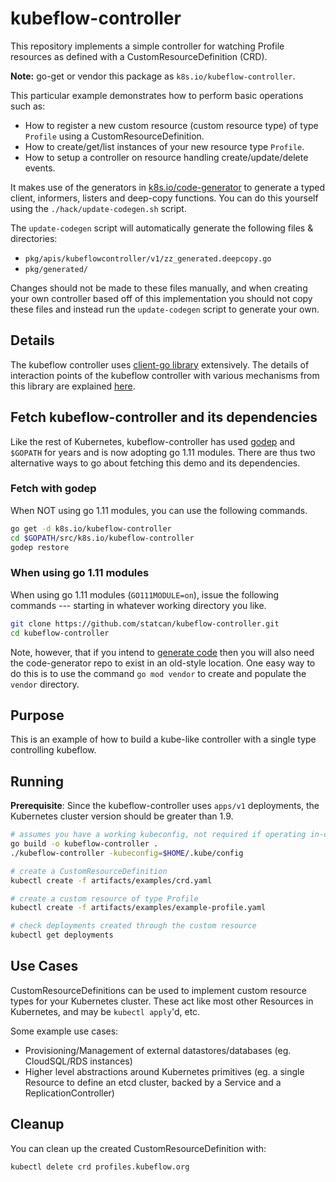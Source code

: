 # kubeflow-controller

This repository implements a simple controller for watching Profile resources as
defined with a CustomResourceDefinition (CRD).

**Note:** go-get or vendor this package as `k8s.io/kubeflow-controller`.

This particular example demonstrates how to perform basic operations such as:

* How to register a new custom resource (custom resource type) of type `Profile` using a CustomResourceDefinition.
* How to create/get/list instances of your new resource type `Profile`.
* How to setup a controller on resource handling create/update/delete events.

It makes use of the generators in [k8s.io/code-generator](https://github.com/kubernetes/code-generator)
to generate a typed client, informers, listers and deep-copy functions. You can
do this yourself using the `./hack/update-codegen.sh` script.

The `update-codegen` script will automatically generate the following files &
directories:

* `pkg/apis/kubeflowcontroller/v1/zz_generated.deepcopy.go`
* `pkg/generated/`

Changes should not be made to these files manually, and when creating your own
controller based off of this implementation you should not copy these files and
instead run the `update-codegen` script to generate your own.

## Details

The kubeflow controller uses [client-go library](https://github.com/kubernetes/client-go/tree/master/tools/cache) extensively.
The details of interaction points of the kubeflow controller with various mechanisms from this library are
explained [here](docs/controller-client-go.md).

## Fetch kubeflow-controller and its dependencies

Like the rest of Kubernetes, kubeflow-controller has used
[godep](https://github.com/tools/godep) and `$GOPATH` for years and is
now adopting go 1.11 modules.  There are thus two alternative ways to
go about fetching this demo and its dependencies.

### Fetch with godep

When NOT using go 1.11 modules, you can use the following commands.

```sh
go get -d k8s.io/kubeflow-controller
cd $GOPATH/src/k8s.io/kubeflow-controller
godep restore
```

### When using go 1.11 modules

When using go 1.11 modules (`GO111MODULE=on`), issue the following
commands --- starting in whatever working directory you like.

```sh
git clone https://github.com/statcan/kubeflow-controller.git
cd kubeflow-controller
```

Note, however, that if you intend to
[generate code](#changes-to-the-types) then you will also need the
code-generator repo to exist in an old-style location.  One easy way
to do this is to use the command `go mod vendor` to create and
populate the `vendor` directory.

## Purpose

This is an example of how to build a kube-like controller with a single type controlling kubeflow.

## Running

**Prerequisite**: Since the kubeflow-controller uses `apps/v1` deployments, the Kubernetes cluster version should be greater than 1.9.

```sh
# assumes you have a working kubeconfig, not required if operating in-cluster
go build -o kubeflow-controller .
./kubeflow-controller -kubeconfig=$HOME/.kube/config

# create a CustomResourceDefinition
kubectl create -f artifacts/examples/crd.yaml

# create a custom resource of type Profile
kubectl create -f artifacts/examples/example-profile.yaml

# check deployments created through the custom resource
kubectl get deployments
```

## Use Cases

CustomResourceDefinitions can be used to implement custom resource types for your Kubernetes cluster.
These act like most other Resources in Kubernetes, and may be `kubectl apply`'d, etc.

Some example use cases:

* Provisioning/Management of external datastores/databases (eg. CloudSQL/RDS instances)
* Higher level abstractions around Kubernetes primitives (eg. a single Resource to define an etcd cluster, backed by a Service and a ReplicationController)

## Cleanup

You can clean up the created CustomResourceDefinition with:

    kubectl delete crd profiles.kubeflow.org

